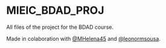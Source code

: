 # MIEIC_BDAD_PROJ
All files of the project for the BDAD course.

Made in colaboration with [@MHelena45](https://github.com/MHelena45) and [@leonormsousa](https://github.com/leonormsousa).
